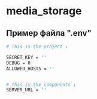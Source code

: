 # media_storage

## Пример файла ".env"

```bash
# This is the project ↓

SECRET_KEY = ''
DEBUG = 0
ALLOWED_HOSTS = ''


# This is the components ↓
SERVER_URL = ''
